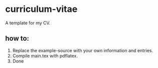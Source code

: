 # curriculum-vitae
A template for my CV.
## how to:
1. Replace the example-source with your own information and entries.
2. Compile main.tex with pdflatex.
3. Done
